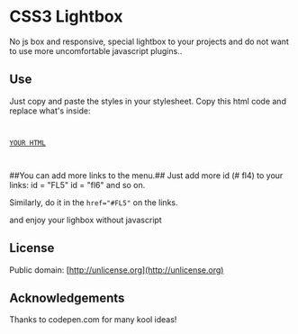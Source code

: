 # CSS3 Lightbox #

No js box and responsive, special lightbox to your projects and do not want to use more uncomfortable javascript plugins..

## Use ##

Just copy and paste the styles in your stylesheet. Copy this html code and replace what's inside:
<code> 
<a href="#_" class="resaltado overflowBox" id="fl1">
<div class = "boxResaltado">
YOUR HTML
</div>
</a>
</code>

##You can add more links to the menu.##
Just add more id (# fl4) to your links: id = "FL5" id = "fl6" and so on.

Similarly, do it in the <code>href="#FL5"</code> on the links.

and enjoy your lighbox without javascript

## License ##

Public domain: [http://unlicense.org](http://unlicense.org)

## Acknowledgements ##

Thanks to codepen.com for many kool ideas!
